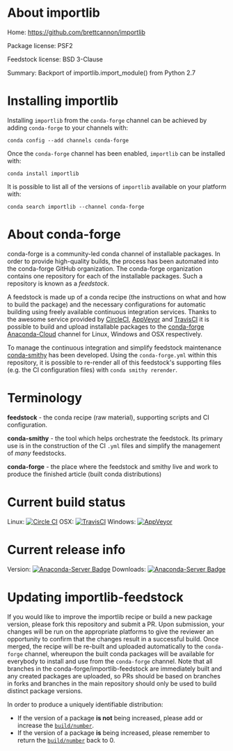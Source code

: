About importlib
===============

Home: https://github.com/brettcannon/importlib

Package license: PSF2

Feedstock license: BSD 3-Clause

Summary: Backport of importlib.import_module() from Python 2.7



Installing importlib
====================

Installing `importlib` from the `conda-forge` channel can be achieved by adding `conda-forge` to your channels with:

```
conda config --add channels conda-forge
```

Once the `conda-forge` channel has been enabled, `importlib` can be installed with:

```
conda install importlib
```

It is possible to list all of the versions of `importlib` available on your platform with:

```
conda search importlib --channel conda-forge
```



About conda-forge
=================

conda-forge is a community-led conda channel of installable packages.
In order to provide high-quality builds, the process has been automated into the
conda-forge GitHub organization. The conda-forge organization contains one repository
for each of the installable packages. Such a repository is known as a *feedstock*.

A feedstock is made up of a conda recipe (the instructions on what and how to build
the package) and the necessary configurations for automatic building using freely
available continuous integration services. Thanks to the awesome service provided by
[CircleCI](https://circleci.com/), [AppVeyor](http://www.appveyor.com/)
and [TravisCI](https://travis-ci.org/) it is possible to build and upload installable
packages to the [conda-forge](https://anaconda.org/conda-forge)
[Anaconda-Cloud](http://docs.anaconda.org/) channel for Linux, Windows and OSX respectively.

To manage the continuous integration and simplify feedstock maintenance
[conda-smithy](http://github.com/conda-forge/conda-smithy) has been developed.
Using the ``conda-forge.yml`` within this repository, it is possible to re-render all of
this feedstock's supporting files (e.g. the CI configuration files) with ``conda smithy rerender``.


Terminology
===========

**feedstock** - the conda recipe (raw material), supporting scripts and CI configuration.

**conda-smithy** - the tool which helps orchestrate the feedstock.
                   Its primary use is in the construction of the CI ``.yml`` files
                   and simplify the management of *many* feedstocks.

**conda-forge** - the place where the feedstock and smithy live and work to
                  produce the finished article (built conda distributions)

Current build status
====================

Linux: [![Circle CI](https://circleci.com/gh/conda-forge/importlib-feedstock.svg?style=shield)](https://circleci.com/gh/conda-forge/importlib-feedstock)
OSX: [![TravisCI](https://travis-ci.org/conda-forge/importlib-feedstock.svg?branch=master)](https://travis-ci.org/conda-forge/importlib-feedstock)
Windows: [![AppVeyor](https://ci.appveyor.com/api/projects/status/github/conda-forge/importlib-feedstock?svg=True)](https://ci.appveyor.com/project/conda-forge/importlib-feedstock/branch/master)

Current release info
====================
Version: [![Anaconda-Server Badge](https://anaconda.org/conda-forge/importlib/badges/version.svg)](https://anaconda.org/conda-forge/importlib)
Downloads: [![Anaconda-Server Badge](https://anaconda.org/conda-forge/importlib/badges/downloads.svg)](https://anaconda.org/conda-forge/importlib)


Updating importlib-feedstock
============================

If you would like to improve the importlib recipe or build a new
package version, please fork this repository and submit a PR. Upon submission,
your changes will be run on the appropriate platforms to give the reviewer an
opportunity to confirm that the changes result in a successful build. Once
merged, the recipe will be re-built and uploaded automatically to the
`conda-forge` channel, whereupon the built conda packages will be available for
everybody to install and use from the `conda-forge` channel.
Note that all branches in the conda-forge/importlib-feedstock are
immediately built and any created packages are uploaded, so PRs should be based
on branches in forks and branches in the main repository should only be used to
build distinct package versions.

In order to produce a uniquely identifiable distribution:
 * If the version of a package **is not** being increased, please add or increase
   the [``build/number``](http://conda.pydata.org/docs/building/meta-yaml.html#build-number-and-string).
 * If the version of a package **is** being increased, please remember to return
   the [``build/number``](http://conda.pydata.org/docs/building/meta-yaml.html#build-number-and-string)
   back to 0.
